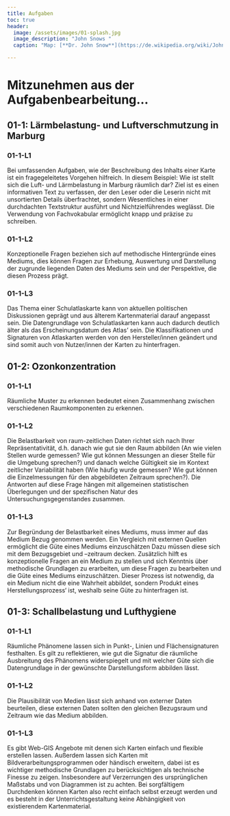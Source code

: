 ```yaml
---
title: Aufgaben
toc: true
header:
  image: /assets/images/01-splash.jpg
  image_description: "John Snows "
  caption: "Map: [**Dr. John Snow**](https://de.wikipedia.org/wiki/John_Snow_(Mediziner)) [Wellcome Library via wikimedia](https://w.wiki/QtV)"

---
```


# Mitzunehmen aus der Aufgabenbearbeitung…

## 01-1: Lärmbelastung- und Luftverschmutzung in Marburg  
### 01-1-L1
Bei umfassenden Aufgaben, wie der Beschreibung des Inhalts einer Karte ist ein fragegeleitetes Vorgehen hilfreich. In diesem Beispiel: Wie ist stellt sich die Luft- und Lärmbelastung in Marburg räumlich dar? Ziel ist es einen informativen Text zu verfassen, der den Leser oder die Leserin nicht mit unsortierten Details überfrachtet, sondern Wesentliches in einer durchdachten Textstruktur ausführt und Nichtzielführendes weglässt. Die Verwendung von Fachvokabular ermöglicht knapp und präzise zu schreiben.

### 01-1-L2 
Konzeptionelle Fragen beziehen sich auf methodische Hintergründe eines Mediums, dies können Fragen zur Erhebung, Auswertung und Darstellung der zugrunde liegenden Daten des Mediums sein und der Perspektive, die diesen Prozess prägt. 

### 01-1-L3 
Das Thema einer Schulatlaskarte kann von aktuellen politischen Diskussionen geprägt und aus älterem Kartenmaterial darauf angepasst sein. Die Datengrundlage von Schulatlaskarten kann auch dadurch deutlich älter als das Erscheinungsdatum des Atlas’ sein. Die Klassifikationen und Signaturen von Atlaskarten werden von den Hersteller/innen geändert und sind somit auch von Nutzer/innen der Karten zu hinterfragen. 

## 01-2: Ozonkonzentration 
### 01-1-L1 
Räumliche Muster zu erkennen bedeutet einen Zusammenhang zwischen verschiedenen Raumkomponenten zu erkennen. 

### 01-1-L2 
Die Belastbarkeit von raum-zeitlichen Daten richtet sich nach Ihrer Repräsentativität, d.h. danach wie gut sie den Raum abbilden (An wie vielen Stellen wurde gemessen? Wie gut können Messungen an dieser Stelle für die Umgebung sprechen?) und danach welche Gültigkeit sie im Kontext zeitlicher Variabilität haben (Wie häufig wurde gemessen? Wie gut können die Einzelmessungen für den abgebildeten Zeitraum sprechen?). Die Antworten auf diese Frage hängen mit allgemeinen statistischen Überlegungen und der spezifischen Natur des Untersuchungsgegenstandes zusammen. 

### 01-1-L3 
Zur Begründung der Belastbarkeit eines Mediums, muss immer auf das Medium Bezug genommen werden. Ein Vergleich mit externen Quellen ermöglicht die Güte eines Mediums einzuschätzen
Dazu müssen diese sich mit dem Bezugsgebiet und –zeitraum decken. Zusätzlich hilft es konzeptionelle Fragen an ein Medium zu stellen und sich Kenntnis über methodische Grundlagen zu erarbeiten, um diese Fragen zu bearbeiten und die Güte eines Mediums einzuschätzen. Dieser Prozess ist notwendig, da ein Medium nicht die eine Wahrheit abbildet, sondern Produkt eines Herstellungsprozess‘ ist, weshalb seine Güte zu hinterfragen ist.

## 01-3: Schallbelastung und Lufthygiene 
### 01-1-L1
Räumliche Phänomene lassen sich in Punkt-, Linien und Flächensignaturen festhalten. Es gilt zu reflektieren, wie gut die Signatur die räumliche Ausbreitung des Phänomens widerspiegelt und mit welcher Güte sich die Datengrundlage in der gewünschte Darstellungsform abbilden lässt.

### 01-1-L2 
Die Plausibilität von Medien lässt sich anhand von externer Daten beurteilen, diese externen Daten sollten den gleichen Bezugsraum und Zeitraum wie das Medium abbilden.

### 01-1-L3 
Es gibt Web-GIS Angebote mit denen sich Karten einfach und flexible erstellen lassen. Außerdem lassen sich Karten mit Bildverarbeitungsprogrammen oder händisch erweitern, dabei ist es wichtiger methodische Grundlagen zu berücksichtigen als technische Finesse zu zeigen. Insbesondere auf Verzerrungen des ursprünglichen Maßstabs und von Diagrammen ist zu achten. Bei sorgfältigem Durchdenken können Karten also recht einfach selbst erzeugt werden und es besteht in der Unterrichtsgestaltung keine Abhängigkeit von existierendem Kartenmaterial.


